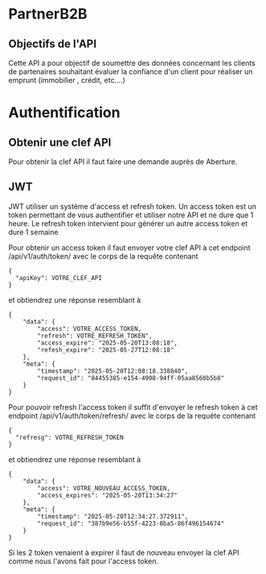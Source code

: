 # PartnerB2B

## Objectifs de l'API
Cette API a pour objectif de soumettre des données concernant les clients de partenaires
souhaitant évaluer la confiance d'un client pour réaliser un emprunt (immobilier , crédit, etc....)

# Authentification

## Obtenir une clef API
Pour obtenir la clef API il faut faire une demande auprès de Aberture.

## JWT
JWT utiliser un système d'access et refresh token. Un access token est un token permettant 
de vous authentifier et utiliser notre API et ne dure que 1 heure.
Le refresh token intervient pour générer un autre access token et dure 1 semaine

Pour obtenir un access token il faut envoyer votre clef API à cet endpoint /api/v1/auth/token/ avec le corps 
de la requête contenant 
```
{
  "apiKey": VOTRE_CLEF_API
}
```
et obtiendrez une réponse resemblant à 
```
{
    "data": {
        "access": VOTRE_ACCESS_TOKEN,
        "refresh": VOTRE_REFRESH_TOKEN",
        "access_expire": "2025-05-20T13:08:18",
        "refesh_expire": "2025-05-27T12:08:18"
    },
    "meta": {
        "timestamp": "2025-05-20T12:08:18.338840",
        "request_id": "84455385-e154-4908-94ff-05aa8560b5b8"
    }
}
```

Pour pouvoir refresh l'access token il suffit d'envoyer le refresh token à cet endpoint /api/v1/auth/token/refresh/ avec le corps 
de la requête contenant 
```
{
  "refresg": VOTRE_REFRESH_TOKEN
}
```
et obtiendrez une réponse resemblant à 
```
{
    "data": {
        "access": VOTRE_NOUVEAU_ACCESS_TOKEN,
        "access_expires": "2025-05-20T13:34:27"
    },
    "meta": {
        "timestamp": "2025-05-20T12:34:27.372911",
        "request_id": "387b9e56-b55f-4223-8ba5-86f496154674"
    }
}
```

Si les 2 token venaient à expirer il faut de nouveau envoyer la clef API comme nous l'avons fait pour l'access token.


